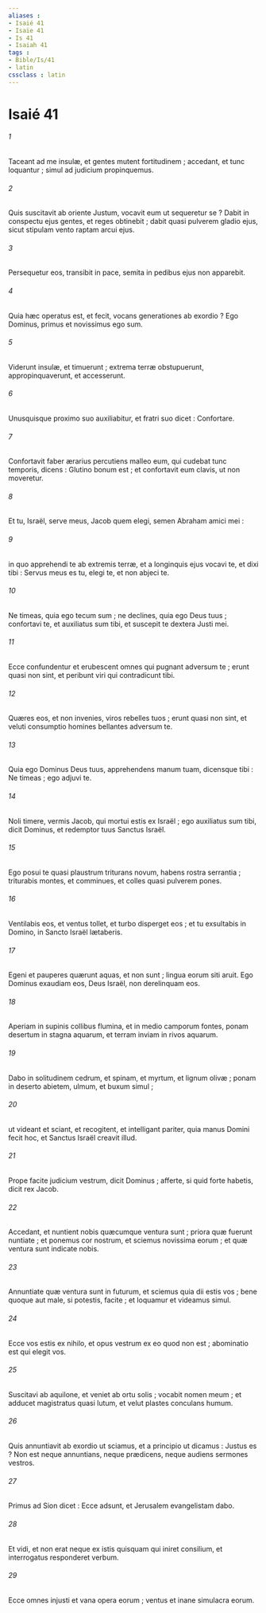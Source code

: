 ```yaml
---
aliases : 
- Isaié 41
- Isaïe 41
- Is 41
- Isaiah 41
tags : 
- Bible/Is/41
- latin
cssclass : latin
---
```


# Isaié 41

###### 1
Taceant ad me insulæ, et gentes mutent fortitudinem ; accedant, et tunc loquantur ; simul ad judicium propinquemus.
###### 2
Quis suscitavit ab oriente Justum, vocavit eum ut sequeretur se ? Dabit in conspectu ejus gentes, et reges obtinebit ; dabit quasi pulverem gladio ejus, sicut stipulam vento raptam arcui ejus.
###### 3
Persequetur eos, transibit in pace, semita in pedibus ejus non apparebit.
###### 4
Quia hæc operatus est, et fecit, vocans generationes ab exordio ? Ego Dominus, primus et novissimus ego sum.
###### 5
Viderunt insulæ, et timuerunt ; extrema terræ obstupuerunt, appropinquaverunt, et accesserunt.
###### 6
Unusquisque proximo suo auxiliabitur, et fratri suo dicet : Confortare.
###### 7
Confortavit faber ærarius percutiens malleo eum, qui cudebat tunc temporis, dicens : Glutino bonum est ; et confortavit eum clavis, ut non moveretur.
###### 8
Et tu, Israël, serve meus, Jacob quem elegi, semen Abraham amici mei :
###### 9
in quo apprehendi te ab extremis terræ, et a longinquis ejus vocavi te, et dixi tibi : Servus meus es tu, elegi te, et non abjeci te.
###### 10
Ne timeas, quia ego tecum sum ; ne declines, quia ego Deus tuus ; confortavi te, et auxiliatus sum tibi, et suscepit te dextera Justi mei.
###### 11
Ecce confundentur et erubescent omnes qui pugnant adversum te ; erunt quasi non sint, et peribunt viri qui contradicunt tibi.
###### 12
Quæres eos, et non invenies, viros rebelles tuos ; erunt quasi non sint, et veluti consumptio homines bellantes adversum te.
###### 13
Quia ego Dominus Deus tuus, apprehendens manum tuam, dicensque tibi : Ne timeas ; ego adjuvi te.
###### 14
Noli timere, vermis Jacob, qui mortui estis ex Israël ; ego auxiliatus sum tibi, dicit Dominus, et redemptor tuus Sanctus Israël.
###### 15
Ego posui te quasi plaustrum triturans novum, habens rostra serrantia ; triturabis montes, et comminues, et colles quasi pulverem pones.
###### 16
Ventilabis eos, et ventus tollet, et turbo disperget eos ; et tu exsultabis in Domino, in Sancto Israël lætaberis.
###### 17
Egeni et pauperes quærunt aquas, et non sunt ; lingua eorum siti aruit. Ego Dominus exaudiam eos, Deus Israël, non derelinquam eos.
###### 18
Aperiam in supinis collibus flumina, et in medio camporum fontes, ponam desertum in stagna aquarum, et terram inviam in rivos aquarum.
###### 19
Dabo in solitudinem cedrum, et spinam, et myrtum, et lignum olivæ ; ponam in deserto abietem, ulmum, et buxum simul ;
###### 20
ut videant et sciant, et recogitent, et intelligant pariter, quia manus Domini fecit hoc, et Sanctus Israël creavit illud.
###### 21
Prope facite judicium vestrum, dicit Dominus ; afferte, si quid forte habetis, dicit rex Jacob.
###### 22
Accedant, et nuntient nobis quæcumque ventura sunt ; priora quæ fuerunt nuntiate ; et ponemus cor nostrum, et sciemus novissima eorum ; et quæ ventura sunt indicate nobis.
###### 23
Annuntiate quæ ventura sunt in futurum, et sciemus quia dii estis vos ; bene quoque aut male, si potestis, facite ; et loquamur et videamus simul.
###### 24
Ecce vos estis ex nihilo, et opus vestrum ex eo quod non est ; abominatio est qui elegit vos.
###### 25
Suscitavi ab aquilone, et veniet ab ortu solis ; vocabit nomen meum ; et adducet magistratus quasi lutum, et velut plastes conculans humum.
###### 26
Quis annuntiavit ab exordio ut sciamus, et a principio ut dicamus : Justus es ? Non est neque annuntians, neque prædicens, neque audiens sermones vestros.
###### 27
Primus ad Sion dicet : Ecce adsunt, et Jerusalem evangelistam dabo.
###### 28
Et vidi, et non erat neque ex istis quisquam qui iniret consilium, et interrogatus responderet verbum.
###### 29
Ecce omnes injusti et vana opera eorum ; ventus et inane simulacra eorum.
